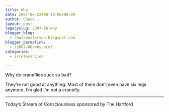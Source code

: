 ```yaml
---
title: Why
date: 2007-06-22T06:19:00+00:00
author: Chuck
layout: post
legacyslug: 2007-06-why
blogger_blog:
  - chuckmasterson.blogspot.com
blogger_permalink:
  - /2007/06/why.html
categories:
  - irrelevancies

---
```

Why do craneflies suck so bad?

They’re not good at anything. Most of them don’t even have six legs anymore. I’m glad I’m not a cranefly.

* * *

Today’s Stream of Consciousness sponsored by The Hartford
